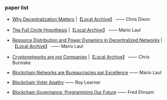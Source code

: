 ### paper list

- [Why Decentralization Matters](https://medium.com/s/story/why-decentralization-matters-5e3f79f7638e) |【[Local Archive](./papers/Why_Decentralization_Matters.md)】 —— Chris Dixon

- [The Full Circle Hypothesis](https://medium.com/@mariolaul/the-full-circle-hypothesis-8537604b5a01) |【[Local Archive](./papers/The_Full_Circle_Hypothesis.md)】 —— Mario Laul

- [Resource Distribution and Power Dynamics in Decentralized Networks](https://medium.com/@mariolaul/resource-distribution-and-power-dynamics-in-decentralized-networks-ab0610bee6e1) |【[Local Archive](./papers/Resource_Distribution_and_Power_Dynamics_in_Decentralized_Networks.md)】 —— Mario Laul

- [Cryptonetworks are not Companies](https://medium.com/@cburniske/cryptonetworks-are-not-companies-a307ad6a61ae) |【[Local Archive](./papers/Cryptonetworks_are_not_Companies.md)】 —— Chris Burniske

- [Blockchain Networks are Bureaucracies par Excellence](https://medium.com/@mariolaul/blockchains-are-bureaucracies-par-excellence-db39cfda7ea9)  —— Mario Laul 

- [Blockchain Voter Apathy](https://medium.com/wave-financial/blockchain-voter-apathy-69a1570e2af3) —— Roy Learner 

- [Blockchain Governance: Programming Our Future](https://medium.com/@FEhrsam/blockchain-governance-programming-our-future-c3bfe30f2d74) —— Fred Ehrsam
